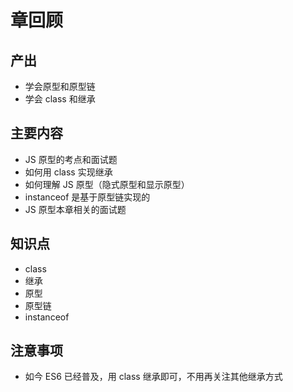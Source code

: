 # 章回顾

## 产出

- 学会原型和原型链
- 学会 class 和继承

## 主要内容

- JS 原型的考点和面试题
- 如何用 class 实现继承
- 如何理解 JS 原型（隐式原型和显示原型）
- instanceof 是基于原型链实现的
- JS 原型本章相关的面试题

## 知识点

- class
- 继承
- 原型
- 原型链
- instanceof

## 注意事项

- 如今 ES6 已经普及，用 class 继承即可，不用再关注其他继承方式
